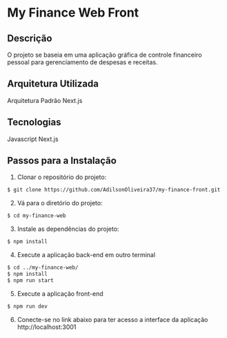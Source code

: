 # My Finance Web Front

## Descrição
O projeto se baseia em uma aplicação gráfica de controle financeiro pessoal para gerenciamento de despesas e receitas.

## Arquitetura Utilizada
Arquitetura Padrão Next.js

## Tecnologias
Javascript
Next.js

## Passos para a Instalação
1. Clonar o repositório do projeto:
```bash
$ git clone https://github.com/AdilsonOliveira37/my-finance-front.git
```
2. Vá para o diretório do projeto:
```bash
$ cd my-finance-web
```
3. Instale as dependências do projeto:
```bash
$ npm install
```
4. Execute a aplicação back-end em outro terminal
```bash
$ cd ../my-finance-web/
$ npm install
$ npm run start
```
5. Execute a aplicação front-end
```bash
$ npm run dev
```
6. Conecte-se no link abaixo para ter acesso a interface da aplicação
    http://localhost:3001



